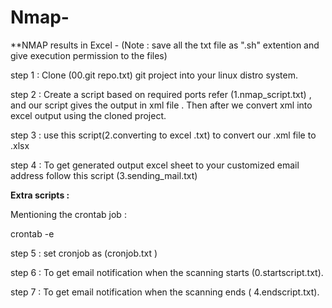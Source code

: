 # Nmap-
**NMAP results in Excel - (Note : save all the txt file as ".sh" extention and give execution permission to the files)

step 1 : Clone (00.git repo.txt) git project into your linux distro system.

step 2 : Create a script based on  required ports refer (1.nmap_script.txt) , and our script gives the output in xml file .
         Then after we convert xml into excel output using the cloned project.
  
step 3 : use this script(2.converting to excel .txt) to convert our .xml file to .xlsx 

step 4 : To get generated output excel sheet to your customized email address follow this script (3.sending_mail.txt)


**Extra scripts :** 
  
Mentioning the crontab job :

crontab -e 

 step 5 : set cronjob as (cronjob.txt ) 
  
 step 6 : To get email notification when the scanning starts  (0.startscript.txt).
  
 step 7 : To get email notification when the scanning ends ( 4.endscript.txt).
